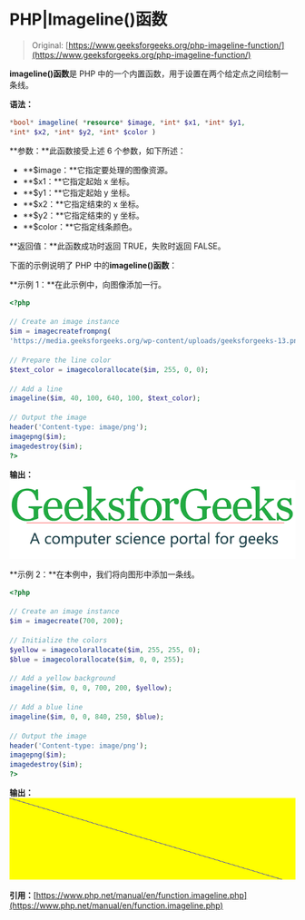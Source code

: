# PHP|Imageline()函数

> Original: [https://www.geeksforgeeks.org/php-imageline-function/](https://www.geeksforgeeks.org/php-imageline-function/)

**imageline()函数**是 PHP 中的一个内置函数，用于设置在两个给定点之间绘制一条线。

**语法：**

```php
*bool* imageline( *resource* $image, *int* $x1, *int* $y1, 
*int* $x2, *int* $y2, *int* $color )
```

**参数：**此函数接受上述 6 个参数，如下所述：

*   **$image：**它指定要处理的图像资源。
*   **$x1：**它指定起始 x 坐标。
*   **$y1：**它指定起始 y 坐标。
*   **$x2：**它指定结束的 x 坐标。
*   **$y2：**它指定结束的 y 坐标。
*   **$color：**它指定线条颜色。

**返回值：**此函数成功时返回 TRUE，失败时返回 FALSE。

下面的示例说明了 PHP 中的**imageline()函数**：

**示例 1：**在此示例中，向图像添加一行。

```php
<?php

// Create an image instance
$im = imagecreatefrompng(
'https://media.geeksforgeeks.org/wp-content/uploads/geeksforgeeks-13.png');

// Prepare the line color
$text_color = imagecolorallocate($im, 255, 0, 0);

// Add a line
imageline($im, 40, 100, 640, 100, $text_color);

// Output the image
header('Content-type: image/png');
imagepng($im);
imagedestroy($im);
?>
```

**输出：**
![](img/d060079a6bf058fa2b0afa561349ba60.png)

**示例 2：**在本例中，我们将向图形中添加一条线。

```php
<?php

// Create an image instance
$im = imagecreate(700, 200);

// Initialize the colors
$yellow = imagecolorallocate($im, 255, 255, 0);
$blue = imagecolorallocate($im, 0, 0, 255);

// Add a yellow background
imageline($im, 0, 0, 700, 200, $yellow);

// Add a blue line
imageline($im, 0, 0, 840, 250, $blue);

// Output the image
header('Content-type: image/png');
imagepng($im);
imagedestroy($im);
?>
```

**输出：**
![](img/9617de0b0717bfb86c8bb196e358c656.png)

**引用：**[https://www.php.net/manual/en/function.imageline.php](https://www.php.net/manual/en/function.imageline.php)